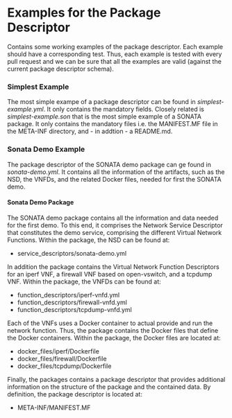 # Examples for the Package Descriptor

Contains some working examples of the package descriptor. Each example should have a corresponding test. Thus, each example is tested with every pull request and we can be sure that all the examples are valid (against the current package descriptor schema).

### Simplest Example

The most simple exampe of a package descriptor can be found in *simplest-example.yml*. It only contains the mandatory fields. Closely related is *simplest-example.son* that is the most simple example of a SONATA package. It only contains the mandatory files i.e. the MANIFEST.MF file in the META-INF directory, and - in addtion - a README.md.

### Sonata Demo Example

The package descriptor of the SONATA demo package can ge found in *sonata-demo.yml*. It contains all the information of the artifacts, such as the NSD, the VNFDs, and the related Docker files, needed for first the SONATA demo. 

#### Sonata Demo Package

The SONATA demo package contains all the information and data needed for the first demo. To this end, it comprises the Network Service Descriptor that constitutes the demo service, comprising the different Virtual Network Functions. Within the package, the NSD can be found at:

 - service_descriptors/sonata-demo.yml

In addition the package contains the Virtual Network Function Descriptors for an iperf VNF, a firewall VNF based on open-vswitch, and a tcpdump VNF. Within the package, the VNFDs can be found at:

 - function_descriptors/iperf-vnfd.yml
 - function_descriptors/firewall-vnfd.yml
 - function_descriptors/tcpdump-vnfd.yml

Each of the VNFs uses a Docker container to actual provide and run the network function. Thus, the package contains the Docker files that define the Docker containers. Within the package, the Docker files are located at:

 - docker_files/iperf/Dockerfile
 - docker_files/firewall/Dockerfile
 - docker_files/tcpdump/Dockerfile

Finally, the packages contains a package descriptor that provides additional information on the structure of the package and the contained data. By definition, the package descriptor is located at:

 - META-INF/MANIFEST.MF
